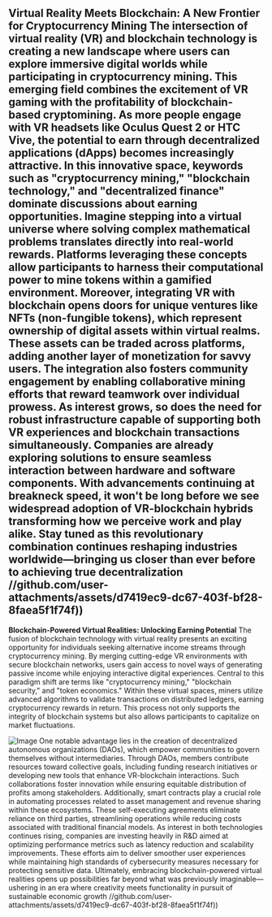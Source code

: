 **Virtual Reality Meets Blockchain: A New Frontier for Cryptocurrency Mining**
The intersection of virtual reality (VR) and blockchain technology is creating a new landscape where users can explore immersive digital worlds while participating in cryptocurrency mining. This emerging field combines the excitement of VR gaming with the profitability of blockchain-based cryptomining. As more people engage with VR headsets like Oculus Quest 2 or HTC Vive, the potential to earn through decentralized applications (dApps) becomes increasingly attractive.
In this innovative space, keywords such as "cryptocurrency mining," "blockchain technology," and "decentralized finance" dominate discussions about earning opportunities. Imagine stepping into a virtual universe where solving complex mathematical problems translates directly into real-world rewards. Platforms leveraging these concepts allow participants to harness their computational power to mine tokens within a gamified environment.
Moreover, integrating VR with blockchain opens doors for unique ventures like NFTs (non-fungible tokens), which represent ownership of digital assets within virtual realms. These assets can be traded across platforms, adding another layer of monetization for savvy users. The integration also fosters community engagement by enabling collaborative mining efforts that reward teamwork over individual prowess.
As interest grows, so does the need for robust infrastructure capable of supporting both VR experiences and blockchain transactions simultaneously. Companies are already exploring solutions to ensure seamless interaction between hardware and software components. With advancements continuing at breakneck speed, it won't be long before we see widespread adoption of VR-blockchain hybrids transforming how we perceive work and play alike.
Stay tuned as this revolutionary combination continues reshaping industries worldwide—bringing us closer than ever before to achieving true decentralization
 //github.com/user-attachments/assets/d7419ec9-dc67-403f-bf28-8faea5f1f74f))
---
**Blockchain-Powered Virtual Realities: Unlocking Earning Potential**
The fusion of blockchain technology with virtual reality presents an exciting opportunity for individuals seeking alternative income streams through cryptocurrency mining. By merging cutting-edge VR environments with secure blockchain networks, users gain access to novel ways of generating passive income while enjoying interactive digital experiences.
Central to this paradigm shift are terms like "cryptocurrency mining," "blockchain security," and "token economics." Within these virtual spaces, miners utilize advanced algorithms to validate transactions on distributed ledgers, earning cryptocurrency rewards in return. This process not only supports the integrity of blockchain systems but also allows participants to capitalize on market fluctuations.

![Image](https://github.com/user-attachments/assets/d7419ec9-dc67-403f-bf28-8faea5f1f74f)
One notable advantage lies in the creation of decentralized autonomous organizations (DAOs), which empower communities to govern themselves without intermediaries. Through DAOs, members contribute resources toward collective goals, including funding research initiatives or developing new tools that enhance VR-blockchain interactions. Such collaborations foster innovation while ensuring equitable distribution of profits among stakeholders.
Additionally, smart contracts play a crucial role in automating processes related to asset management and revenue sharing within these ecosystems. These self-executing agreements eliminate reliance on third parties, streamlining operations while reducing costs associated with traditional financial models.
As interest in both technologies continues rising, companies are investing heavily in R&D aimed at optimizing performance metrics such as latency reduction and scalability improvements. These efforts aim to deliver smoother user experiences while maintaining high standards of cybersecurity measures necessary for protecting sensitive data.
Ultimately, embracing blockchain-powered virtual realities opens up possibilities far beyond what was previously imaginable—ushering in an era where creativity meets functionality in pursuit of sustainable economic growth
 //github.com/user-attachments/assets/d7419ec9-dc67-403f-bf28-8faea5f1f74f))
